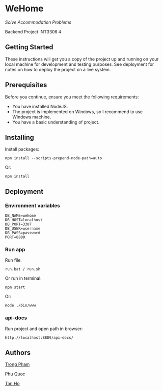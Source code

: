 # WeHome
_Solve Accommodation Problems_

Backend Project INT3306 4
## Getting Started
These instructions will get you a copy of the project up and running on your local machine for development and testing purposes. See deployment for notes on how to deploy the project on a live system.

## Prerequisites
Before you continue, ensure you meet the following requirements:

* You have installed NodeJS.
* The project is implemented on Windows, so I recommend to use Windows machine.
* You have a basic understanding of project.

## Installing
Install packages:

    npm install --scripts-prepend-node-path=auto

Or:

    npm install

## Deployment
### Environment variables

    DB_NAME=wehome
    DB_HOST=localhost
    DB_PORT=3307
    DB_USER=username
    DB_PASS=password
    PORT=8889

### Run app
Run file:
    
    run.bat / run.sh

Or run in terminal:
    
    npm start
Or:
    
    node ./bin/www

### api-docs
Run project and open path in browser:

    http://localhost:8889/api-docs/

## Authors

[Trong Pham](https://github.com/phamtrong2001)

[Phu Quoc](https://github.com/npqhp)

[Tan Ho](https://github.com/manhtanit)